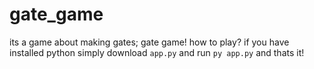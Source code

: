 # gate_game
its a game about making gates; gate game!
how to play? 
if you have installed python simply download `app.py` and run `py app.py` and thats it!
